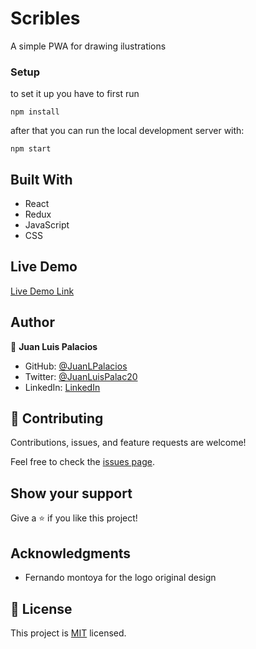 # Scribles

A simple PWA for drawing ilustrations

### Setup


to set it up you have to first run 

```
npm install
```

after that you can run the local development server with:
```
npm start
```

## Built With

- React
- Redux
- JavaScript
- CSS

## Live Demo

[Live Demo Link](https://juanlpalacios.github.io/Scribbles/)

## Author

👤 **Juan Luis Palacios**

- GitHub: [@JuanLPalacios](https://github.com/JuanLPalacios)
- Twitter: [@JuanLuisPalac20](https://twitter.com/twitterhandle)
- LinkedIn: [LinkedIn](https://www.linkedin.com/in/juan-luis-palacios-p%C3%A9rez-95b39a228/)


## 🤝 Contributing

Contributions, issues, and feature requests are welcome!

Feel free to check the [issues page](../../issues/).

## Show your support

Give a ⭐️ if you like this project!

## Acknowledgments

- Fernando montoya for the logo original design

## 📝 License

This project is [MIT](./MIT.md) licensed.